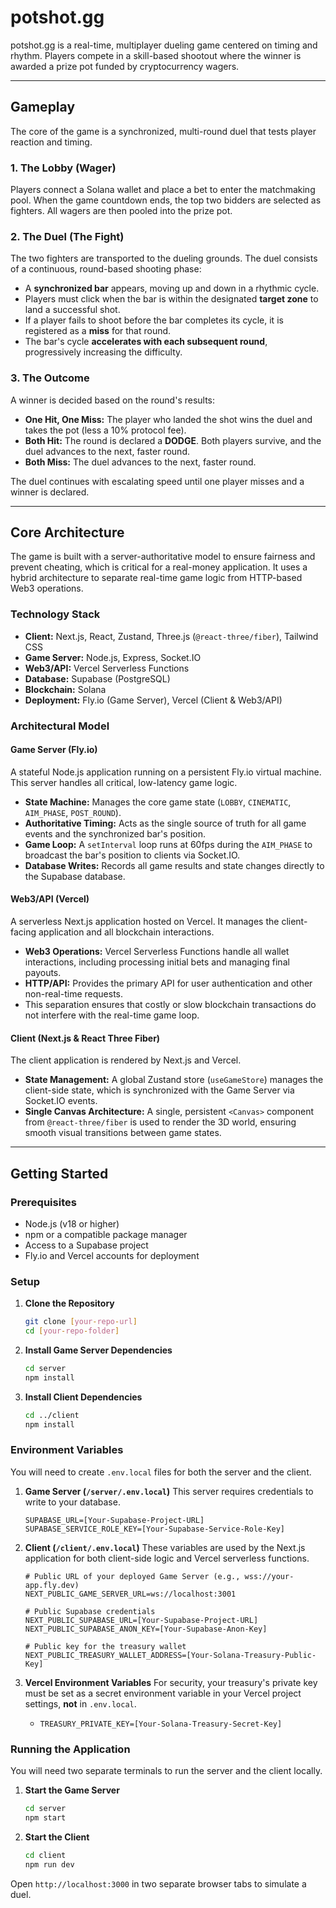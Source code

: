 # potshot.gg

potshot.gg is a real-time, multiplayer dueling game centered on timing and rhythm. Players compete in a skill-based shootout where the winner is awarded a prize pot funded by cryptocurrency wagers.

-----

## Gameplay

The core of the game is a synchronized, multi-round duel that tests player reaction and timing.

### 1\. The Lobby (Wager)

Players connect a Solana wallet and place a bet to enter the matchmaking pool. When the game countdown ends, the top two bidders are selected as fighters. All wagers are then pooled into the prize pot.

### 2\. The Duel (The Fight)

The two fighters are transported to the dueling grounds. The duel consists of a continuous, round-based shooting phase:

  * A **synchronized bar** appears, moving up and down in a rhythmic cycle.
  * Players must click when the bar is within the designated **target zone** to land a successful shot.
  * If a player fails to shoot before the bar completes its cycle, it is registered as a **miss** for that round.
  * The bar's cycle **accelerates with each subsequent round**, progressively increasing the difficulty.

### 3\. The Outcome

A winner is decided based on the round's results:

  * **One Hit, One Miss:** The player who landed the shot wins the duel and takes the pot (less a 10% protocol fee).
  * **Both Hit:** The round is declared a **DODGE**. Both players survive, and the duel advances to the next, faster round.
  * **Both Miss:** The duel advances to the next, faster round.

The duel continues with escalating speed until one player misses and a winner is declared.

-----

## Core Architecture

The game is built with a server-authoritative model to ensure fairness and prevent cheating, which is critical for a real-money application. It uses a hybrid architecture to separate real-time game logic from HTTP-based Web3 operations.

### Technology Stack

  * **Client:** Next.js, React, Zustand, Three.js (`@react-three/fiber`), Tailwind CSS
  * **Game Server:** Node.js, Express, Socket.IO
  * **Web3/API:** Vercel Serverless Functions
  * **Database:** Supabase (PostgreSQL)
  * **Blockchain:** Solana
  * **Deployment:** Fly.io (Game Server), Vercel (Client & Web3/API)

### Architectural Model

#### Game Server (Fly.io)

A stateful Node.js application running on a persistent Fly.io virtual machine. This server handles all critical, low-latency game logic.

  * **State Machine:** Manages the core game state (`LOBBY`, `CINEMATIC`, `AIM_PHASE`, `POST_ROUND`).
  * **Authoritative Timing:** Acts as the single source of truth for all game events and the synchronized bar's position.
  * **Game Loop:** A `setInterval` loop runs at 60fps during the `AIM_PHASE` to broadcast the bar's position to clients via Socket.IO.
  * **Database Writes:** Records all game results and state changes directly to the Supabase database.

#### Web3/API (Vercel)

A serverless Next.js application hosted on Vercel. It manages the client-facing application and all blockchain interactions.

  * **Web3 Operations:** Vercel Serverless Functions handle all wallet interactions, including processing initial bets and managing final payouts.
  * **HTTP/API:** Provides the primary API for user authentication and other non-real-time requests.
  * This separation ensures that costly or slow blockchain transactions do not interfere with the real-time game loop.

#### Client (Next.js & React Three Fiber)

The client application is rendered by Next.js and Vercel.

  * **State Management:** A global Zustand store (`useGameStore`) manages the client-side state, which is synchronized with the Game Server via Socket.IO events.
  * **Single Canvas Architecture:** A single, persistent `<Canvas>` component from `@react-three/fiber` is used to render the 3D world, ensuring smooth visual transitions between game states.

-----

## Getting Started

### Prerequisites

  * Node.js (v18 or higher)
  * npm or a compatible package manager
  * Access to a Supabase project
  * Fly.io and Vercel accounts for deployment

### Setup

1.  **Clone the Repository**

    ```bash
    git clone [your-repo-url]
    cd [your-repo-folder]
    ```

2.  **Install Game Server Dependencies**

    ```bash
    cd server
    npm install
    ```

3.  **Install Client Dependencies**

    ```bash
    cd ../client
    npm install
    ```

### Environment Variables

You will need to create `.env.local` files for both the server and the client.

1.  **Game Server (`/server/.env.local`)**
    This server requires credentials to write to your database.

    ```env
    SUPABASE_URL=[Your-Supabase-Project-URL]
    SUPABASE_SERVICE_ROLE_KEY=[Your-Supabase-Service-Role-Key]
    ```

2.  **Client (`/client/.env.local`)**
    These variables are used by the Next.js application for both client-side logic and Vercel serverless functions.

    ```env
    # Public URL of your deployed Game Server (e.g., wss://your-app.fly.dev)
    NEXT_PUBLIC_GAME_SERVER_URL=ws://localhost:3001

    # Public Supabase credentials
    NEXT_PUBLIC_SUPABASE_URL=[Your-Supabase-Project-URL]
    NEXT_PUBLIC_SUPABASE_ANON_KEY=[Your-Supabase-Anon-Key]

    # Public key for the treasury wallet
    NEXT_PUBLIC_TREASURY_WALLET_ADDRESS=[Your-Solana-Treasury-Public-Key]
    ```

3.  **Vercel Environment Variables**
    For security, your treasury's private key must be set as a secret environment variable in your Vercel project settings, **not** in `.env.local`.

      * `TREASURY_PRIVATE_KEY=[Your-Solana-Treasury-Secret-Key]`

### Running the Application

You will need two separate terminals to run the server and the client locally.

1.  **Start the Game Server**

    ```bash
    cd server
    npm start
    ```

2.  **Start the Client**

    ```bash
    cd client
    npm run dev
    ```

Open `http://localhost:3000` in two separate browser tabs to simulate a duel.